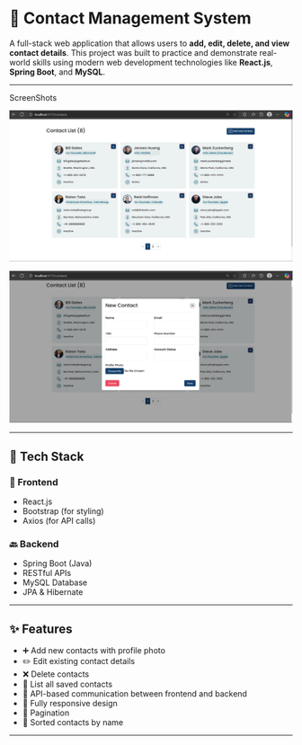 # 📇 Contact Management System

A full-stack web application that allows users to **add, edit, delete, and view contact details**. This project was built to practice and demonstrate real-world skills using modern web development technologies like **React.js**, **Spring Boot**, and **MySQL**.

---

ScreenShots

![image alt](https://github.com/Bera-Avijit/Contact-Service/blob/main/Contact-List.png?raw=true)

![image alt](https://github.com/Bera-Avijit/Contact-Service/blob/main/New-Contact.png?raw=true)

---

## 🔧 Tech Stack

### 🚀 Frontend
- React.js
- Bootstrap (for styling)
- Axios (for API calls)

### 🔙 Backend
- Spring Boot (Java)
- RESTful APIs
- MySQL Database
- JPA & Hibernate

---

## ✨ Features

- ➕ Add new contacts with profile photo
- ✏️ Edit existing contact details
- ❌ Delete contacts
- 📜 List all saved contacts
- 📶 API-based communication between frontend and backend
- 📱 Fully responsive design
- 🔢 Pagination
- 🧾 Sorted contacts by name

---
